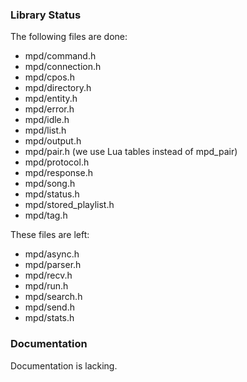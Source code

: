 ### Library Status ###

The following files are done:

  - mpd/command.h
  - mpd/connection.h
  - mpd/cpos.h
  - mpd/directory.h
  - mpd/entity.h
  - mpd/error.h
  - mpd/idle.h
  - mpd/list.h
  - mpd/output.h
  - mpd/pair.h (we use Lua tables instead of mpd_pair)
  - mpd/protocol.h
  - mpd/response.h
  - mpd/song.h
  - mpd/status.h
  - mpd/stored_playlist.h
  - mpd/tag.h

These files are left:

  - mpd/async.h
  - mpd/parser.h
  - mpd/recv.h
  - mpd/run.h
  - mpd/search.h
  - mpd/send.h
  - mpd/stats.h

### Documentation ###
Documentation is lacking.
